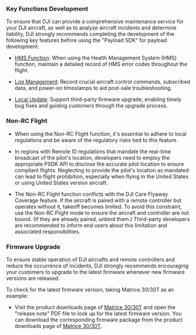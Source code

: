 ### Key Functions Development

To ensure that DJI can provide a comprehensive maintenance service for your DJI aircraft, as well as to analyze aircraft incidents and determine liability, DJI strongly recommends completing the development of the following key features before using the "Payload SDK" for payload development:

* [HMS Function](https://developer.dji.com/doc/payload-sdk-tutorial/en/function-set/basic-function/hms-function.html): When using the Health Management System (HMS) function, maintain a detailed record of HMS error codes throughout the flight.

* [Log Management](https://developer.dji.com/doc/payload-sdk-tutorial/en/function-set/basic-function/log-management.html): Record crucial aircraft control commands, subscribed data, and power-on timestamps to aid post-sale troubleshooting.

* [Local Update](https://developer.dji.com/doc/payload-sdk-tutorial/en/function-set/advanced-function/local-update.html): Support third-party firmware upgrade, enabling timely bug fixes and guiding customers through the upgrade process.

### Non-RC Flight

* When using the Non-RC Flight function, it's essential to adhere to local regulations and be aware of the regulatory risks tied to this feature.

* In regions with Remote ID regulations that mandate the real-time broadcast of the pilot's location, developers need to employ the appropriate PSDK API to disclose the accurate pilot location to ensure compliant flights. Neglecting to provide the pilot's location as mandated can lead to flight prohibition, especially when flying in the United States or using United States version aircraft.

* The Non-RC Flight function conflicts with the DJI Care Flyaway Coverage feature. If the aircraft is paired with a remote controller but operates without it, takeoff becomes limited. To avoid this constraint, use the Non-RC Flight mode to ensure the aircraft and controller are not bound. (If they are already paired, unbind them.) Third-party developers are recommended to inform end users about this limitation and associated responsibilities.

### Firmware Upgrade

To ensure stable operation of DJI aircrafts and remote controllers and reduce the occurrence of incidents, DJI strongly recommends encouraging your customers to upgrade to the latest firmware whenever new firmware versions are released.

To check for the latest firmware version, taking Matrice 30/30T as an example:

* Visit the product downloads page of [Matrice 30/30T](https://enterprise.dji.com/cn/matrice-30/downloads) and open the "release note" PDF file to look up for the latest firmware version. You can download the corresponding firmware package from the product downloads page of [Matrice 30/30T](https://enterprise.dji.com/cn/matrice-30/downloads).
